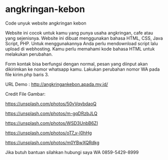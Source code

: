 # angkringan-kebon
Code unyuk website angkringan kebon

Website ini cocok untuk kamu yang punya usaha angkringan, cafe atau yang sejenisnya. Website ini dibuat menggunakan bahasa HTML, CSS, Java Script, PHP. Untuk menggunakannya Anda perlu mendownload script lalu upload di webhosting. Kamu perlu memahami kode bahasa HTML untuk melakukan perubahan.

Form kontak bisa berfungsi dengan normal, pesan yang diinput akan dikirimkan ke nomor whatsapp kamu. Lakukan perubahan nomor WA pada file kirim.php baris 3.

URL Demo : http://angkringankebon.apada.my.id/

Credit File Gambar:

https://unsplash.com/photos/50vVqybdaoQ

https://unsplash.com/photos/m-gqDRzbJLQ

https://unsplash.com/photos/WSD3UnbB6ZI

https://unsplash.com/photos/oT7_v-I0hHg

https://unsplash.com/photos/m0YBwXQRdkg


Jika butuh bantuan silahkan hubungi saya WA 0859-5429-8999
